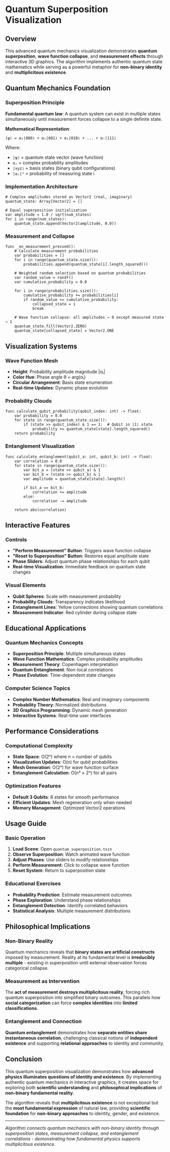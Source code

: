 # Quantum Superposition Visualization

## Overview
This advanced quantum mechanics visualization demonstrates **quantum superposition**, **wave function collapse**, and **measurement effects** through interactive 3D graphics. The algorithm implements authentic quantum state mathematics while serving as a powerful metaphor for **non-binary identity** and **multiplicitous existence**.

## Quantum Mechanics Foundation

### Superposition Principle
**Fundamental quantum law**: A quantum system can exist in multiple states simultaneously until measurement forces collapse to a single definite state.

**Mathematical Representation**:
```
|ψ⟩ = α₀|000⟩ + α₁|001⟩ + α₂|010⟩ + ... + α₇|111⟩
```

Where:
- `|ψ⟩` = quantum state vector (wave function)
- `αᵢ` = complex probability amplitudes
- `|xyz⟩` = basis states (binary qubit configurations)
- `|αᵢ|²` = probability of measuring state i

### Implementation Architecture
```gdscript
# Complex amplitudes stored as Vector2 (real, imaginary)
quantum_state: Array[Vector2] = []

# Equal superposition initialization
var amplitude = 1.0 / sqrt(num_states)
for i in range(num_states):
    quantum_state.append(Vector2(amplitude, 0.0))
```

### Measurement and Collapse
```gdscript
func _on_measurement_pressed():
    # Calculate measurement probabilities
    var probabilities = []
    for i in range(quantum_state.size()):
        probabilities.append(quantum_state[i].length_squared())
    
    # Weighted random selection based on quantum probabilities
    var random_value = randf()
    var cumulative_probability = 0.0
    
    for i in range(probabilities.size()):
        cumulative_probability += probabilities[i]
        if random_value <= cumulative_probability:
            collapsed_state = i
            break
    
    # Wave function collapse: all amplitudes → 0 except measured state → 1
    quantum_state.fill(Vector2.ZERO)
    quantum_state[collapsed_state] = Vector2.ONE
```

## Visualization Systems

### Wave Function Mesh
- **Height**: Probability amplitude magnitude |αᵢ|
- **Color Hue**: Phase angle θ = arg(αᵢ)
- **Circular Arrangement**: Basis state enumeration
- **Real-time Updates**: Dynamic phase evolution

### Probability Clouds
```gdscript
func calculate_qubit_probability(qubit_index: int) -> float:
    var probability = 0.0
    for state in range(quantum_state.size()):
        if (state >> qubit_index) & 1 == 1:  # Qubit in |1⟩ state
            probability += quantum_state[state].length_squared()
    return probability
```

### Entanglement Visualization
```gdscript
func calculate_entanglement(qubit_a: int, qubit_b: int) -> float:
    var correlation = 0.0
    for state in range(quantum_state.size()):
        var bit_a = (state >> qubit_a) & 1
        var bit_b = (state >> qubit_b) & 1
        var amplitude = quantum_state[state].length()
        
        if bit_a == bit_b:
            correlation += amplitude
        else:
            correlation -= amplitude
    
    return abs(correlation)
```

## Interactive Features

### Controls
- **"Perform Measurement" Button**: Triggers wave function collapse
- **"Reset to Superposition" Button**: Restores equal amplitude state
- **Phase Sliders**: Adjust quantum phase relationships for each qubit
- **Real-time Visualization**: Immediate feedback on quantum state changes

### Visual Elements
- **Qubit Spheres**: Scale with measurement probability
- **Probability Clouds**: Transparency indicates likelihood
- **Entanglement Lines**: Yellow connections showing quantum correlations
- **Measurement Indicator**: Red cylinder during collapse state

## Educational Applications

### Quantum Mechanics Concepts
- **Superposition Principle**: Multiple simultaneous states
- **Wave Function Mathematics**: Complex probability amplitudes
- **Measurement Theory**: Copenhagen interpretation
- **Quantum Entanglement**: Non-local correlations
- **Phase Evolution**: Time-dependent state changes

### Computer Science Topics
- **Complex Number Mathematics**: Real and imaginary components
- **Probability Theory**: Normalized distributions
- **3D Graphics Programming**: Dynamic mesh generation
- **Interactive Systems**: Real-time user interfaces

## Performance Considerations

### Computational Complexity
- **State Space**: O(2ⁿ) where n = number of qubits
- **Visualization Updates**: O(n) for qubit probabilities
- **Mesh Generation**: O(2ⁿ) for wave function surface
- **Entanglement Calculation**: O(n² × 2ⁿ) for all pairs

### Optimization Features
- **Default 3 Qubits**: 8 states for smooth performance
- **Efficient Updates**: Mesh regeneration only when needed
- **Memory Management**: Optimized Vector2 operations

## Usage Guide

### Basic Operation
1. **Load Scene**: Open `quantum_superposition.tscn`
2. **Observe Superposition**: Watch animated wave function
3. **Adjust Phases**: Use sliders to modify relationships
4. **Perform Measurement**: Click to collapse wave function
5. **Reset System**: Return to superposition state

### Educational Exercises
- **Probability Prediction**: Estimate measurement outcomes
- **Phase Exploration**: Understand phase relationships
- **Entanglement Detection**: Identify correlated behaviors
- **Statistical Analysis**: Multiple measurement distributions

## Philosophical Implications

### Non-Binary Reality
Quantum mechanics reveals that **binary states are artificial constructs** imposed by measurement. Reality at its fundamental level is **irreducibly multiple** - existing in superposition until external observation forces categorical collapse.

### Measurement as Intervention
The **act of measurement destroys multiplicitous reality**, forcing rich quantum superposition into simplified binary outcomes. This parallels how **social categorization** can force **complex identities** into **limited classifications**.

### Entanglement and Connection
**Quantum entanglement** demonstrates how **separate entities share instantaneous correlation**, challenging classical notions of **independent existence** and supporting **relational approaches** to identity and community.

## Conclusion

This quantum superposition visualization demonstrates how **advanced physics illuminates questions of identity and existence**. By implementing authentic quantum mechanics in interactive graphics, it creates space for exploring both **scientific understanding** and **philosophical implications** of **non-binary fundamental reality**.

The algorithm reveals that **multiplicitous existence** is not exceptional but the **most fundamental expression** of natural law, providing **scientific foundation** for **non-binary approaches** to identity, gender, and existence.

---
*Algorithm connects quantum mechanics with non-binary identity through superposition states, measurement collapse, and entanglement correlations - demonstrating how fundamental physics supports multiplicitous existence.* 